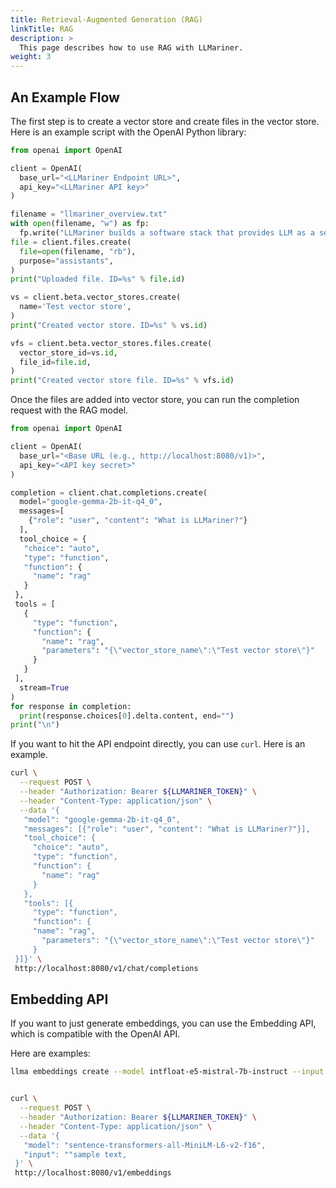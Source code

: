 ```yaml
---
title: Retrieval-Augmented Generation (RAG)
linkTitle: RAG
description: >
  This page describes how to use RAG with LLMariner.
weight: 3
---
```


## An Example Flow

The first step is to create a vector store and create files in the vector store. Here is an example script with the OpenAI Python library:

``` python
from openai import OpenAI

client = OpenAI(
  base_url="<LLMariner Endpoint URL>",
  api_key="<LLMariner API key>"
)

filename = "llmariner_overview.txt"
with open(filename, "w") as fp:
  fp.write("LLMariner builds a software stack that provides LLM as a service. It provides the OpenAI-compatible API.")
file = client.files.create(
  file=open(filename, "rb"),
  purpose="assistants",
)
print("Uploaded file. ID=%s" % file.id)

vs = client.beta.vector_stores.create(
  name='Test vector store',
)
print("Created vector store. ID=%s" % vs.id)

vfs = client.beta.vector_stores.files.create(
  vector_store_id=vs.id,
  file_id=file.id,
)
print("Created vector store file. ID=%s" % vfs.id)
```

Once the files are added into vector store, you can run the completion request with the RAG model.

``` python
from openai import OpenAI

client = OpenAI(
  base_url="<Base URL (e.g., http://localhost:8080/v1)>",
  api_key="<API key secret>"
)

completion = client.chat.completions.create(
  model="google-gemma-2b-it-q4_0",
  messages=[
    {"role": "user", "content": "What is LLMariner?"}
  ],
  tool_choice = {
   "choice": "auto",
   "type": "function",
   "function": {
     "name": "rag"
   }
 },
 tools = [
   {
     "type": "function",
     "function": {
       "name": "rag",
       "parameters": "{\"vector_store_name\":\"Test vector store\"}"
     }
   }
 ],
  stream=True
)
for response in completion:
  print(response.choices[0].delta.content, end="")
print("\n")
```

If you want to hit the API endpoint directly, you can use `curl`. Here is an example.

``` bash
curl \
  --request POST \
  --header "Authorization: Bearer ${LLMARINER_TOKEN}" \
  --header "Content-Type: application/json" \
  --data '{
   "model": "google-gemma-2b-it-q4_0",
   "messages": [{"role": "user", "content": "What is LLMariner?"}],
   "tool_choice": {
     "choice": "auto",
     "type": "function",
     "function": {
       "name": "rag"
     }
   },
   "tools": [{
     "type": "function",
     "function": {
     "name": "rag",
       "parameters": "{\"vector_store_name\":\"Test vector store\"}"
     }
 }]}' \
 http://localhost:8080/v1/chat/completions
```

## Embedding API

If you want to just generate embeddings, you can use the Embedding API, which is compatible with the OpenAI API.

Here are examples:

``` bash
llma embeddings create --model intfloat-e5-mistral-7b-instruct --input "sample text"


curl \
  --request POST \
  --header "Authorization: Bearer ${LLMARINER_TOKEN}" \
  --header "Content-Type: application/json" \
  --data '{
   "model": "sentence-transformers-all-MiniLM-L6-v2-f16",
   "input": ""sample text,
 }' \
 http://localhost:8080/v1/embeddings
```

